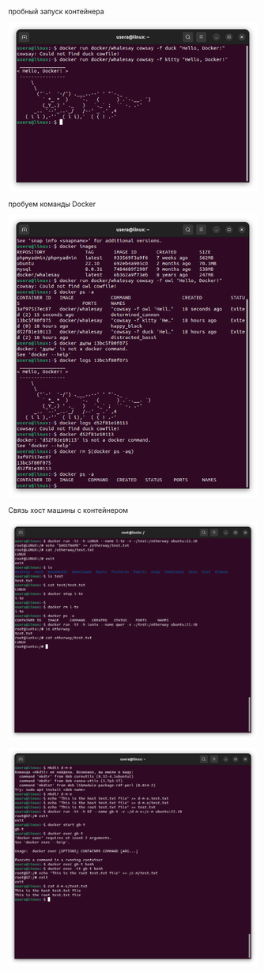 пробный запуск контейнера

![слайд1](test_run.png)

пробуем команды Docker

![слайд2](test_commands.png)

Связь хост машины с контейнером

![слайд3](test_host_folder.png)

![слайд4](test_host_folder_2.png)
